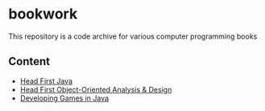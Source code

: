 # bookwork

This repository is a code archive for various computer programming books

## Content
- [Head First Java](head_first_java)
- [Head First Object-Oriented Analysis & Design](head_first_ooad)
- [Developing Games in Java](developing_games_in_java)
  